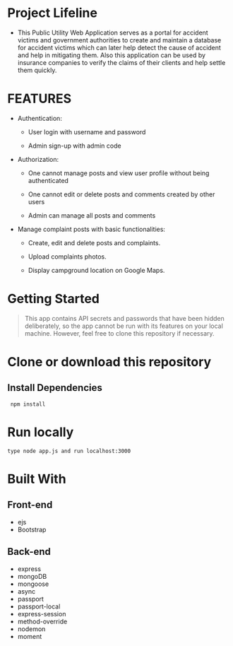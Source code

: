 # Project Lifeline

- This Public Utility Web Application serves as a portal for accident victims and government authorities to create and maintain a database for accident victims which can later help detect the cause of accident and help in mitigating them. Also this application can be used by insurance companies to verify the claims of their clients and help settle them quickly.

# FEATURES
- Authentication:

  - User login with username and password

   - Admin sign-up with admin code

- Authorization:

  - One cannot manage posts and view user profile without being authenticated

  - One cannot edit or delete posts and comments created by other users

  - Admin can manage all posts and comments

- Manage complaint posts with basic functionalities:

  - Create, edit and delete posts and complaints.

  - Upload complaints photos.

  - Display campground location on Google Maps.

# Getting Started

> This app contains API secrets and passwords that have been hidden deliberately, so the app cannot be run with its features on your local machine. However, feel free to clone this repository if necessary.

# Clone or download this repository

## Install Dependencies

```
 npm install
```
# Run locally 

```
type node app.js and run localhost:3000
```

# Built With

## Front-end

- ejs
- Bootstrap

## Back-end

- express
- mongoDB
- mongoose
- async
- passport
- passport-local
- express-session
- method-override
- nodemon 
- moment
